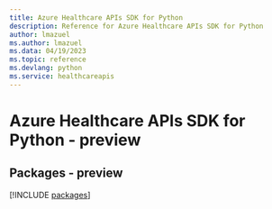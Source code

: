 ```yaml
---
title: Azure Healthcare APIs SDK for Python
description: Reference for Azure Healthcare APIs SDK for Python
author: lmazuel
ms.author: lmazuel
ms.data: 04/19/2023
ms.topic: reference
ms.devlang: python
ms.service: healthcareapis
---
```

# Azure Healthcare APIs SDK for Python - preview
## Packages - preview
[!INCLUDE [packages](healthcare-apis-index.md)]